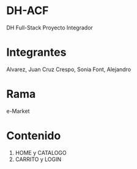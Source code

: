 # DH-ACF
DH Full-Stack Proyecto Integrador

# Integrantes
Alvarez, Juan Cruz
Crespo, Sonia
Font, Alejandro

# Rama
e-Market

# Contenido
1. HOME y CATALOGO
2. CARRITO y LOGIN

